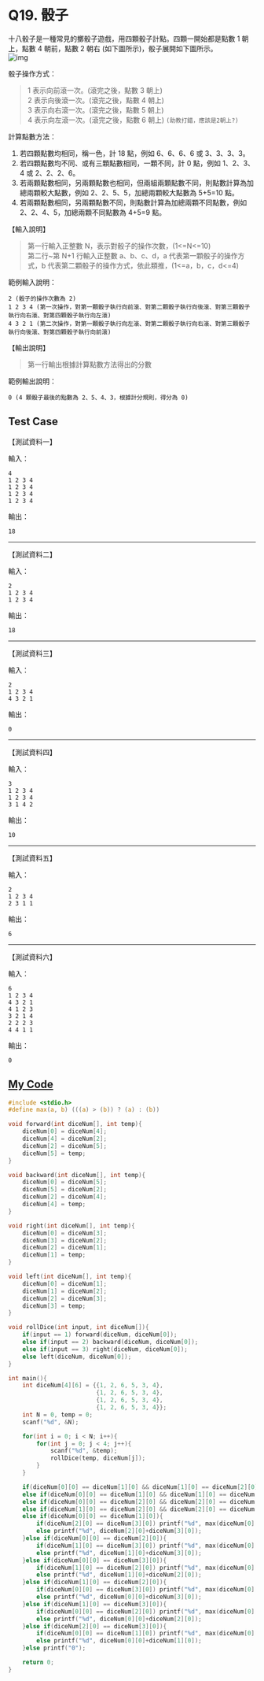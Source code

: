 # Q19. 骰子

十八骰子是一種常見的擲骰子遊戲，用四顆骰子計點。四顆一開始都是點數 1 朝上，點數 4 朝前，點數 2 朝右 (如下圖所示)，骰子展開如下圖所示。  
![img](https://i.imgur.com/BpedWYI.png)

骰子操作方式：

> 1 表示向前滾一次。(滾完之後，點數 3 朝上)  
> 2 表示向後滾一次。(滾完之後，點數 4 朝上)  
> 3 表示向右滾一次。(滾完之後，點數 5 朝上)  
> 4 表示向左滾一次。(滾完之後，點數 6 朝上) `(助教打錯，應該是2朝上?)`

計算點數方法：

1. 若四顆點數均相同，稱一色，計 18 點，例如 6、6、6、6 或 3、3、3、3。
2. 若四顆點數均不同、或有三顆點數相同，一顆不同，計 0 點，例如 1、2、3、4 或 2、2、2、6。
3. 若兩顆點數相同，另兩顆點數也相同，但兩組兩顆點數不同，則點數計算為加總兩顆較大點數，例如 2、2、5、5，加總兩顆較大點數為 5+5=10 點。
4. 若兩顆點數相同，另兩顆點數不同，則點數計算為加總兩顆不同點數，例如 2、2、4、5，加總兩顆不同點數為 4+5=9 點。

【輸入說明】

> 第一行輸入正整數 N，表示對骰子的操作次數，(1<=N<=10)  
> 第二行~第 N+1 行輸入正整數 a、b、c、d，a 代表第一顆骰子的操作方式，b 代表第二顆骰子的操作方式，依此類推，(1<=a，b，c，d<=4)

範例輸入說明：

    2 (骰子的操作次數為 2)
    1 2 3 4 (第一次操作，對第一顆骰子執行向前滾、對第二顆骰子執行向後滾、對第三顆骰子執行向右滾、對第四顆骰子執行向左滾)
    4 3 2 1 (第二次操作，對第一顆骰子執行向左滾、對第二顆骰子執行向右滾、對第三顆骰子執行向後滾、對第四顆骰子執行向前滾)

【輸出說明】

> 第一行輸出根據計算點數方法得出的分數

範例輸出說明：

    0 (4 顆骰子最後的點數為 2、5、4、3，根據計分規則，得分為 0)

## Test Case

【測試資料一】

輸入：

    4
    1 2 3 4
    1 2 3 4
    1 2 3 4
    1 2 3 4

輸出：

    18

---

【測試資料二】

輸入：

    2
    1 2 3 4
    1 2 3 4

輸出：

    18

---

【測試資料三】

輸入：

    2
    1 2 3 4
    4 3 2 1

輸出：

    0

---

【測試資料四】

輸入：

    3
    1 2 3 4
    1 2 3 4
    3 1 4 2

輸出：

    10

---

【測試資料五】

輸入：

    2
    1 2 3 4
    2 3 1 1

輸出：

    6

---

【測試資料六】

輸入：

    6
    1 2 3 4
    4 3 2 1
    4 1 2 3
    3 2 1 4
    2 2 2 3
    4 4 1 1

輸出：

    0

## [My Code](./q019.c)

```c
#include <stdio.h>
#define max(a, b) (((a) > (b)) ? (a) : (b))

void forward(int diceNum[], int temp){
    diceNum[0] = diceNum[4];
    diceNum[4] = diceNum[2];
    diceNum[2] = diceNum[5];
    diceNum[5] = temp;
}

void backward(int diceNum[], int temp){
    diceNum[0] = diceNum[5];
    diceNum[5] = diceNum[2];
    diceNum[2] = diceNum[4];
    diceNum[4] = temp;
}

void right(int diceNum[], int temp){
    diceNum[0] = diceNum[3];
    diceNum[3] = diceNum[2];
    diceNum[2] = diceNum[1];
    diceNum[1] = temp;
}

void left(int diceNum[], int temp){
    diceNum[0] = diceNum[1];
    diceNum[1] = diceNum[2];
    diceNum[2] = diceNum[3];
    diceNum[3] = temp;
}

void rollDice(int input, int diceNum[]){
    if(input == 1) forward(diceNum, diceNum[0]);
    else if(input == 2) backward(diceNum, diceNum[0]);
    else if(input == 3) right(diceNum, diceNum[0]);
    else left(diceNum, diceNum[0]);
}

int main(){
    int diceNum[4][6] = {{1, 2, 6, 5, 3, 4},
                         {1, 2, 6, 5, 3, 4},
                         {1, 2, 6, 5, 3, 4},
                         {1, 2, 6, 5, 3, 4}};
    int N = 0, temp = 0;
    scanf("%d", &N);

    for(int i = 0; i < N; i++){
        for(int j = 0; j < 4; j++){
            scanf("%d", &temp);
            rollDice(temp, diceNum[j]);
        }
    }

    if(diceNum[0][0] == diceNum[1][0] && diceNum[1][0] == diceNum[2][0] && diceNum[2][0] == diceNum[3][0]) printf("18");
    else if(diceNum[0][0] == diceNum[1][0] && diceNum[1][0] == diceNum[2][0]) printf("0");
    else if(diceNum[0][0] == diceNum[2][0] && diceNum[2][0] == diceNum[3][0]) printf("0");
    else if(diceNum[1][0] == diceNum[2][0] && diceNum[2][0] == diceNum[3][0]) printf("0");
    else if(diceNum[0][0] == diceNum[1][0]){
        if(diceNum[2][0] == diceNum[3][0]) printf("%d", max(diceNum[0][0], diceNum[2][0])*2);
        else printf("%d", diceNum[2][0]+diceNum[3][0]);
    }else if(diceNum[0][0] == diceNum[2][0]){
        if(diceNum[1][0] == diceNum[3][0]) printf("%d", max(diceNum[0][0], diceNum[1][0])*2);
        else printf("%d", diceNum[1][0]+diceNum[3][0]);
    }else if(diceNum[0][0] == diceNum[3][0]){
        if(diceNum[1][0] == diceNum[2][0]) printf("%d", max(diceNum[0][0], diceNum[1][0])*2);
        else printf("%d", diceNum[1][0]+diceNum[2][0]);
    }else if(diceNum[1][0] == diceNum[2][0]){
        if(diceNum[0][0] == diceNum[3][0]) printf("%d", max(diceNum[0][0], diceNum[1][0])*2);
        else printf("%d", diceNum[0][0]+diceNum[3][0]);
    }else if(diceNum[1][0] == diceNum[3][0]){
        if(diceNum[0][0] == diceNum[2][0]) printf("%d", max(diceNum[0][0], diceNum[1][0])*2);
        else printf("%d", diceNum[0][0]+diceNum[2][0]);
    }else if(diceNum[2][0] == diceNum[3][0]){
        if(diceNum[0][0] == diceNum[1][0]) printf("%d", max(diceNum[0][0], diceNum[2][0])*2);
        else printf("%d", diceNum[0][0]+diceNum[1][0]);
    }else printf("0");

    return 0;
}
```
